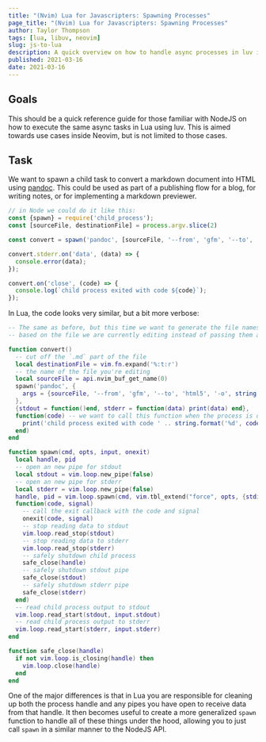 ```yaml
---
title: "(Nvim) Lua for Javascripters: Spawning Processes"
page_title: "(Nvim) Lua for Javascripters: Spawning Processes"
author: Taylor Thompson
tags: [lua, libuv, neovim]
slug: js-to-lua
description: A quick overview on how to handle async processes in luv in Neovim
published: 2021-03-16
date: 2021-03-16
---
```

## Goals
This should be a quick reference guide for those familiar with NodeJS on how to execute the same async tasks in Lua using luv. This is aimed towards use cases inside Neovim, but is not limited to those cases.

## Task
We want to spawn a child task to convert a markdown document into HTML using [pandoc](https://pandoc.org/). This could be used as part of a publishing flow for a blog, for writing notes, or for implementing a markdown previewer.

```js
// in Node we could do it like this:
const {spawn} = require('child_process');
const [sourceFile, destinationFile] = process.argv.slice(2)

const convert = spawn('pandoc', [sourceFile, '--from', 'gfm', '--to', 'html5', '-o', destinationFile, '-s', '--highlight-style', 'tango'])

convert.stderr.on('data', (data) => {
  console.error(data);
});

convert.on('close', (code) => {
  console.log(`child process exited with code ${code}`);
});
```

In Lua, the code looks very similar, but a bit more verbose:

```lua
-- The same as before, but this time we want to generate the file names 
-- based on the file we are currently editing instead of passing them as commandline args

function convert()
  -- cut off the `.md` part of the file
  local destinationFile = vim.fn.expand('%:t:r')
  -- the name of the file you're editing
  local sourceFile = api.nvim_buf_get_name(0)
  spawn('pandoc', {
    args = {sourceFile, '--from', 'gfm', '--to', 'html5', '-o', string.format('%s.html', destinationFile), '-s', '--highlight-style', 'tango'},
  }, 
  {stdout = function()end, stderr = function(data) print(data) end},
  function(code) -- we want to call this function when the process is done
    print('child process exited with code ' .. string.format('%d', code))
  end)
end

function spawn(cmd, opts, input, onexit)
  local handle, pid
  -- open an new pipe for stdout
  local stdout = vim.loop.new_pipe(false)
  -- open an new pipe for stderr
  local stderr = vim.loop.new_pipe(false)
  handle, pid = vim.loop.spawn(cmd, vim.tbl_extend("force", opts, {stdio = {stdout; stderr;}}), 
  function(code, signal)
    -- call the exit callback with the code and signal
    onexit(code, signal)
    -- stop reading data to stdout
    vim.loop.read_stop(stdout)
    -- stop reading data to stderr
    vim.loop.read_stop(stderr)
    -- safely shutdown child process
    safe_close(handle)
    -- safely shutdown stdout pipe
    safe_close(stdout)
    -- safely shutdown stderr pipe
    safe_close(stderr)
  end)
  -- read child process output to stdout
  vim.loop.read_start(stdout, input.stdout)
  -- read child process output to stderr
  vim.loop.read_start(stderr, input.stderr)
end

function safe_close(handle)
  if not vim.loop.is_closing(handle) then
    vim.loop.close(handle)
  end
end
```

One of the major differences is that in Lua you are responsible for cleaning up both the process handle and any pipes you have open to receive data from that handle. It then becomes useful to create a more generalized `spawn` function to handle all of these things under the hood, allowing you to just call `spawn` in a similar manner to the NodeJS API.
